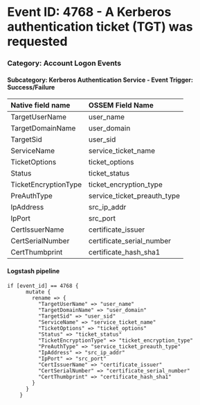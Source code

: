 # Event ID: 4768 - A Kerberos authentication ticket (TGT) was requested
### Category: Account Logon Events
#### Subcategory: Kerberos Authentication Service - Event Trigger: Success/Failure

|Native field name            |OSSEM Field Name                   |
|:----------------------------|:----------------------------------|
| TargetUserName              | user_name                         |
| TargetDomainName            | user_domain                       |
| TargetSid                   | user_sid                          |
| ServiceName                 | service_ticket_name               |
| TicketOptions               | ticket_options                    |
| Status                      | ticket_status                     |
| TicketEncryptionType        | ticket_encryption_type            |
| PreAuthType                 | service_ticket_preauth_type       |
| IpAddress                   | src_ip_addr                       |
| IpPort                      | src_port                          |
| CertIssuerName              | certificate_issuer                |
| CertSerialNumber            | certificate_serial_number         |
| CertThumbprint              | certificate_hash_sha1             |


#### Logstash pipeline

```
if [event_id] == 4768 {
      mutate {
        rename => {
          "TargetUserName" => "user_name"
          "TargetDomainName" => "user_domain"
          "TargetSid" => "user_sid"
          "ServiceName" => "service_ticket_name"
          "TicketOptions" => "ticket_options"
          "Status" => "ticket_status"
          "TicketEncryptionType" => "ticket_encryption_type"
          "PreAuthType" => "service_ticket_preauth_type"
          "IpAddress" => "src_ip_addr"
          "IpPort" => "src_port"
          "CertIssuerName" => "certificate_issuer"
          "CertSerialNumber" => "certificate_serial_number"
          "CertThumbprint" => "certificate_hash_sha1"
        }
      }
    }
```